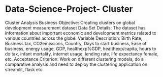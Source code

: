 # Data-Science-Project- Cluster 
Cluster Analysis
Business Objective: Creating clusters on global development measurement dataset
Data Set Details:
The dataset has information about important economic and development metrics
related to various countries across the globe.
Variable Description:
Birth Rate, Business tax, CO2emissions, Country, Days to start business, Ease of business,
energy usage, GDP, healthexp%GDP, healthexp/capita, hours to do tax, 
infant mortality, internet usage, lending rate, life expectancy female, etc.
Acceptance Criterion: 
Work on different clustering models, do a comparative analysis and
need to deploy the clustering application on streamlit, flask etc.
